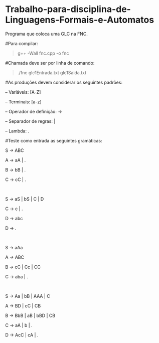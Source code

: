 # Trabalho-para-disciplina-de-Linguagens-Formais-e-Automatos
Programa que coloca uma GLC na FNC.

#Para compilar:
> g++ -Wall fnc.cpp -o fnc

#Chamada deve ser por linha de comando:
> ./fnc glc1Entrada.txt glc1Saida.txt

#As produções devem considerar os seguintes padrões:
<p>– Variáveis: [A-Z]</p> 
<p>– Terminais: [a-z]</p>
<p>– Operador de definição: -></p>
<p>– Separador de regras: |</p>
<p>– Lambda: .</p>

#Teste como entrada as seguintes gramáticas:
<p>S -> ABC</p>
<p>A -> aA | .</p>
<p>B -> bB | .</p>
<p>C -> cC | .</p>
<br>
<p>S -> aS | bS | C | D</p>
<p>C -> c | .</p>
<p>D -> abc</p>
<p>D -> .</p>
<br>
<p>S -> aAa</p>
<p>A -> ABC</p>
<p>B -> cC | Cc | CC</p>
<p>C -> aba | .</p>
<br>
<p>S -> Aa | bB | AAA | C</p>
<p>A -> BD | cC | CB</p>
<p>B -> BbB | aB | bBD | CB</p>
<p>C -> aA | b | .</p>
<p>D -> AcC | cA | .</p>
<br>
